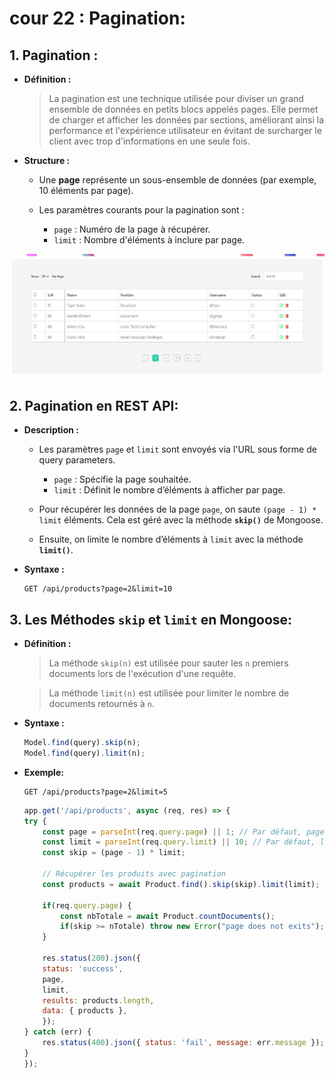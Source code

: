 # cour 22 : **Pagination:**

## 1. **Pagination :**


- **Définition :**

    > La pagination est une technique utilisée pour diviser un grand ensemble de données en petits blocs appelés pages. Elle permet de charger et afficher les données par sections, améliorant ainsi la performance et l'expérience utilisateur en évitant de surcharger le client avec trop d'informations en une seule fois.


- **Structure :** 

  - Une **page** représente un sous-ensemble de données (par exemple, 10 éléments par page).

  - Les paramètres courants pour la pagination sont :
    - `page` : Numéro de la page à récupérer.
    - `limit` : Nombre d'éléments à inclure par page.


![alt text](image.png)


## 2. **Pagination en REST API:**


- **Description :**

    - Les paramètres `page` et `limit` sont envoyés via l'URL sous forme de query parameters.
        - `page` : Spécifie la page souhaitée.
        - `limit` : Définit le nombre d’éléments à afficher par page.
    
    - Pour récupérer les données de la page `page`, on saute `(page - 1) * limit` éléments. Cela est géré avec la méthode **`skip()`** de Mongoose.
    - Ensuite, on limite le nombre d’éléments à `limit` avec la méthode **`limit()`**.


- **Syntaxe :**

   ```http
   GET /api/products?page=2&limit=10
   ```




## 3. **Les Méthodes `skip` et `limit` en Mongoose:**


- **Définition :**  

    > La méthode `skip(n)` est utilisée pour sauter les `n` premiers documents lors de l'exécution d'une requête.

    > La méthode `limit(n)` est utilisée pour limiter le nombre de documents retournés à `n`.

- **Syntaxe :**  
  ```javascript
  Model.find(query).skip(n);
  Model.find(query).limit(n);
  ```




- **Exemple:**


    ```http
    GET /api/products?page=2&limit=5
    ```

    ```javascript
    app.get('/api/products', async (req, res) => {
    try {
        const page = parseInt(req.query.page) || 1; // Par défaut, page = 1
        const limit = parseInt(req.query.limit) || 10; // Par défaut, limit = 10
        const skip = (page - 1) * limit;

        // Récupérer les produits avec pagination
        const products = await Product.find().skip(skip).limit(limit);

        if(req.query.page) {
            const nbTotale = await Product.countDocuments(); 
            if(skip >= nTotale) throw new Error("page does not exits");
        }

        res.status(200).json({
        status: 'success',
        page,
        limit,
        results: products.length,
        data: { products },
        });
    } catch (err) {
        res.status(400).json({ status: 'fail', message: err.message });
    }
    });
    ```


